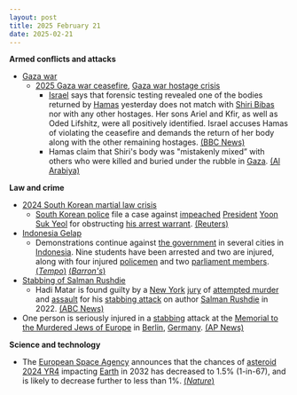 ```yaml
---
layout: post
title: 2025 February 21
date: 2025-02-21
---
```



**Armed conflicts and attacks**

* [Gaza war](https://en.wikipedia.org/wiki/Gaza_war "Gaza war")
  + [2025 Gaza war ceasefire](https://en.wikipedia.org/wiki/2025_Gaza_war_ceasefire "2025 Gaza war ceasefire"), [Gaza war hostage crisis](https://en.wikipedia.org/wiki/Gaza_war_hostage_crisis "Gaza war hostage crisis")
    - [Israel](https://en.wikipedia.org/wiki/Israel "Israel") says that forensic testing revealed one of the bodies returned by [Hamas](https://en.wikipedia.org/wiki/Hamas "Hamas") yesterday does not match with [Shiri Bibas](https://en.wikipedia.org/wiki/Kidnapping_of_the_Bibas_family "Kidnapping of the Bibas family") nor with any other hostages. Her sons Ariel and Kfir, as well as Oded Lifshitz, were all positively identified. Israel accuses Hamas of violating the ceasefire and demands the return of her body along with the other remaining hostages. [(BBC News)](https://www.bbc.com/news/articles/cjry3jzedl1o)
    - Hamas claim that Shiri's body was "mistakenly mixed” with others who were killed and buried under the rubble in [Gaza](https://en.wikipedia.org/wiki/Gaza_Strip "Gaza Strip"). [(Al Arabiya)](https://english.alarabiya.net/News/middle-east/2025/02/21/hamas-says-shiri-bibas-remains-mixed-with-other-human-remains-after-israeli-airstrike)

**Law and crime**

* [2024 South Korean martial law crisis](https://en.wikipedia.org/wiki/2024_South_Korean_martial_law_crisis "2024 South Korean martial law crisis")
  + [South Korean police](https://en.wikipedia.org/wiki/Police_of_South_Korea "Police of South Korea") file a case against [impeached](https://en.wikipedia.org/wiki/Impeachment_of_Yoon_Suk_Yeol "Impeachment of Yoon Suk Yeol") [President](https://en.wikipedia.org/wiki/President_of_South_Korea "President of South Korea") [Yoon Suk Yeol](https://en.wikipedia.org/wiki/Yoon_Suk_Yeol "Yoon Suk Yeol") for obstructing [his arrest warrant](https://en.wikipedia.org/wiki/Arrest_of_Yoon_Suk_Yeol "Arrest of Yoon Suk Yeol"). [(Reuters)](https://www.reuters.com/world/asia-pacific/south-korea-police-say-building-case-against-yoon-obstructing-arrest-2025-02-21/)
* [Indonesia Gelap](https://en.wikipedia.org/wiki/Indonesia_Gelap "Indonesia Gelap")
  + Demonstrations continue against [the government](https://en.wikipedia.org/wiki/Government_of_Indonesia "Government of Indonesia") in several cities in [Indonesia](https://en.wikipedia.org/wiki/Indonesia "Indonesia"). Nine students have been arrested and two are injured, along with four injured [policemen](https://en.wikipedia.org/wiki/Indonesian_National_Police "Indonesian National Police") and two [parliament members](https://en.wikipedia.org/wiki/House_of_Representatives_%28Indonesia%29 "House of Representatives (Indonesia)"). [(*Tempo*)](https://en.tempo.co/read/1978141/police-deploy-2460-joint-personnel-for-indonesia-gelap-protest-in-jakarta-today) [(*Barron's*)](https://www.barrons.com/news/thousands-protest-against-budget-cuts-in-indonesia-5ac272a2)
* [Stabbing of Salman Rushdie](https://en.wikipedia.org/wiki/Stabbing_of_Salman_Rushdie#Criminal_investigation_and_prosecution "Stabbing of Salman Rushdie")
  + Hadi Matar is found guilty by a [New York](https://en.wikipedia.org/wiki/New_York_%28state%29 "New York (state)") [jury](https://en.wikipedia.org/wiki/Jury "Jury") of [attempted murder](https://en.wikipedia.org/wiki/Attempted_murder "Attempted murder") and [assault](https://en.wikipedia.org/wiki/Assault "Assault") for his [stabbing attack](https://en.wikipedia.org/wiki/Stabbing_attack "Stabbing attack") on author [Salman Rushdie](https://en.wikipedia.org/wiki/Salman_Rushdie "Salman Rushdie") in 2022. [(ABC News)](https://abcnews.go.com/US/salman-rushdie-stabbing-suspect-found-guilty-attempted-murder/story?id=118903519)
* One person is seriously injured in a [stabbing](https://en.wikipedia.org/wiki/Stabbing "Stabbing") attack at the [Memorial to the Murdered Jews of Europe](https://en.wikipedia.org/wiki/Memorial_to_the_Murdered_Jews_of_Europe "Memorial to the Murdered Jews of Europe") in [Berlin](https://en.wikipedia.org/wiki/Berlin "Berlin"), [Germany](https://en.wikipedia.org/wiki/Germany "Germany"). [(AP News)](https://apnews.com/article/germany-berlin-stabbing-holocaust-memorial-1710be90a0e733d016e32db4d8353e1c)

**Science and technology**

* The [European Space Agency](https://en.wikipedia.org/wiki/European_Space_Agency "European Space Agency") announces that the chances of [asteroid](https://en.wikipedia.org/wiki/Asteroid "Asteroid") [2024 YR4](https://en.wikipedia.org/wiki/2024_YR4 "2024 YR4") impacting [Earth](https://en.wikipedia.org/wiki/Earth "Earth") in 2032 has decreased to 1.5% (1-in-67), and is likely to decrease further to less than 1%. [(*Nature*)](https://www.nature.com/articles/d41586-025-00552-y)
